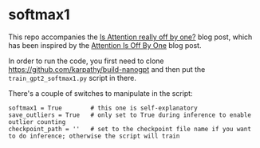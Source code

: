 # softmax1

This repo accompanies the [Is Attention really off by one?](https://medium.com/@diagnosta/is-attention-really-off-by-one-d244df57558e) blog post, which has been inspired by the [Attention Is Off By One](https://www.evanmiller.org/attention-is-off-by-one.html) blog post.

In order to run the code, you first need to clone https://github.com/karpathy/build-nanogpt and then put the `train_gpt2_softmax1.py` script in there.

There's a couple of switches to manipulate in the script:
```
softmax1 = True        # this one is self-explanatory
save_outliers = True   # only set to True during inference to enable outlier counting
checkpoint_path = ''   # set to the checkpoint file name if you want to do inference; otherwise the script will train
```

